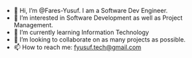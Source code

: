 - 👋 Hi, I’m @Fares-Yusuf. I am a Software Dev Engineer.
- 👀 I’m interested in Software Development as well as Project Management.
- 🌱 I’m currently learning Information Technology
- 💞️ I’m looking to collaborate on as many projects as possible.
- 📫 How to reach me: fyusuf.tech@gmail.com

<!---
Fares-Yusuf/Fares-Yusuf is a ✨ special ✨ repository because its `README.md` (this file) appears on your GitHub profile.
You can click the Preview link to take a look at your changes.
--->
